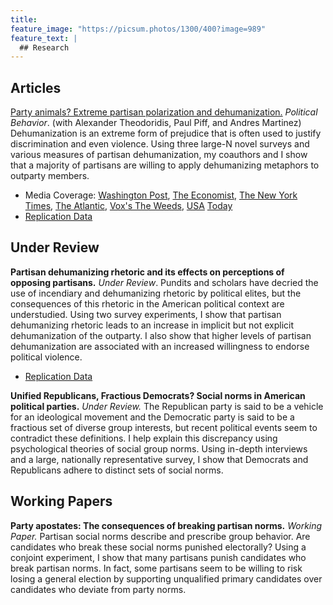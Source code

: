 ```yaml
---
title:
feature_image: "https://picsum.photos/1300/400?image=989"
feature_text: |
  ## Research
---
```


## Articles

[Party animals? Extreme partisan polarization and dehumanization.](https://link.springer.com/article/10.1007/s11109-019-09559-4) *Political Behavior*. (with Alexander Theodoridis, Paul Piff, and Andres Martinez)
Dehumanization is an extreme form of prejudice that is often used to justify discrimination and even violence. Using three large-N novel surveys and various measures of partisan dehumanization, my coauthors and I show that a majority of partisans are willing to apply dehumanizing metaphors to outparty members.

* Media Coverage: [Washington Post](https://www.washingtonpost.com/news/monkey-cage/wp/2018/05/21/trump-isnt-the-only-one-who-calls-opponents-animals-democrats-and-republicans-do-it-to-each-other/?utm_term=.da53c790f2cc), [The Economist](https://www.economist.com/united-states/2018/05/24/the-primeval-tribalism-of-american-politics), [The New York](https://www.nytimes.com/2018/05/24/opinion/trump-animals-immigrants-politics.html) [Times](https://www.nytimes.com/2020/09/16/opinion/biden-trump-2020-violence.html?smid=tw-share), [The Atlantic](https://www.theatlantic.com/magazine/archive/2019/12/how-america-ends/600757/), [Vox's The Weeds](https://megaphone.link/VMP8815636850), [USA](https://www.usatoday.com/story/news/politics/2018/06/17/group-tries-lower-volume-high-decibel-noise-dividing-nation/689980002/) [Today](https://www.usatoday.com/story/news/politics/2019/06/11/trump-era-anxiety-inspires-better-angels-civil-discourse/3747143002/)
* [Replication Data](https://github.com/jamesmartherus/Party_Animals_Replication)


## Under Review

**Partisan dehumanizing rhetoric and its effects on perceptions of opposing partisans.** *Under Review*.
Pundits and scholars have decried the use of incendiary and dehumanizing rhetoric by political elites, but the consequences of this rhetoric in the American political context are understudied. Using two survey experiments, I show that partisan dehumanizing rhetoric leads to an increase in implicit but not explicit dehumanization of the outparty. I also show that higher levels of partisan dehumanization are associated with an increased willingness to endorse political violence.

* [Replication Data](https://github.com/jamesmartherus/Dehumanizing_Rhetoric_Replication)


**Unified Republicans, Fractious Democrats? Social norms in American political parties.** *Under Review.*
The Republican party is said to be a vehicle for an ideological movement and the Democratic party is said to be a fractious set of diverse group interests, but recent political events seem to contradict these definitions. I help explain this discrepancy using psychological theories of social group norms. Using in-depth interviews and a large, nationally representative survey, I show that Democrats and Republicans adhere to distinct sets of social norms.


## Working Papers

**Party apostates: The consequences of breaking partisan norms.** *Working Paper.* 
Partisan social norms describe and prescribe group behavior. Are candidates who break these social norms punished electorally? Using a conjoint experiment, I show that many partisans  punish candidates who break partisan norms. In fact, some partisans seem to be willing to risk losing a general election by supporting unqualified primary candidates over candidates who deviate from party norms.